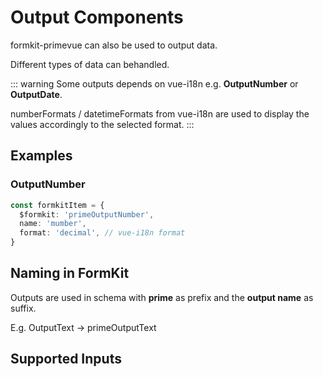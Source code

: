 # Output Components

formkit-primevue can also be used to output data.

Different types of data can behandled.

::: warning
Some outputs depends on vue-i18n e.g. **OutputNumber** or **OutputDate**.

numberFormats / datetimeFormats from vue-i18n are used to display the values accordingly to the selected format.
:::

## Examples

### OutputNumber

```ts
const formkitItem = {
  $formkit: 'primeOutputNumber',
  name: 'mumber',
  format: 'decimal', // vue-i18n format
}
```

## Naming in FormKit
Outputs are used in schema with **prime** as prefix and the **output name** as suffix.

E.g. OutputText -> primeOutputText

## Supported Inputs

<DisplayOutputComponents />
